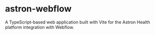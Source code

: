 # astron-webflow
A TypeScript-based web application built with Vite for the Astron Health platform integration with Webflow.
